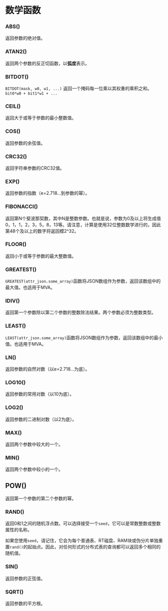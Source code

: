 # 数学函数

### ABS()
返回参数的绝对值。

### ATAN2()
返回两个参数的反正切函数，以**弧度**表示。

### BITDOT()
`BITDOT(mask, w0, w1, ...)` 返回一个掩码每一位乘以其权重的乘积之和。 `bit0*w0 + bit1*w1 + ...`

### CEIL()
返回大于或等于参数的最小整数值。

### COS()
返回参数的余弦值。

### CRC32()
返回字符串参数的CRC32值。

### EXP()
返回参数的指数（e=2.718...到参数的幂）。

### FIBONACCI()
返回第N个斐波那契数，其中N是整数参数。也就是说，参数为0及以上将生成值0，1，1，2，3，5，8，13等。请注意，计算是使用32位整数数学进行的，因此第48个及以上的数字将返回模2^32。

### FLOOR()
返回小于或等于参数的最大整数值。

### GREATEST()
`GREATEST(attr_json.some_array)`函数将JSON数组作为参数，返回该数组中的最大值。也适用于MVA。

### IDIV()
返回第一个参数除以第二个参数的整数除法结果。两个参数必须为整数类型。

### LEAST()
`LEAST(attr_json.some_array)`函数将JSON数组作为参数，返回该数组中的最小值。也适用于MVA。

### LN()
返回参数的自然对数（以e=2.718...为底）。

### LOG10()
返回参数的常用对数（以10为底）。

### LOG2()
返回参数的二进制对数（以2为底）。

### MAX()
返回两个参数中较大的一个。

### MIN()
返回两个参数中较小的一个。

## POW()
返回第一个参数的第二个参数的幂。
### RAND()
返回0和1之间的随机浮点数。可以选择接受一个`seed`，它可以是常数整数或整数属性的名称。 

如果您使用`seed`，请记住，它会为每个普通表、RT磁盘、RAM块或伪分片单独重置`rand()`的起始点。因此，对任何形式的分布式表的查询都可以返回多个相同的随机值。

### SIN()
返回参数的正弦值。

### SQRT()
返回参数的平方根。

<!-- proofread -->
